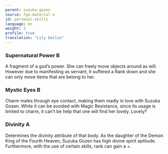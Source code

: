 ```yaml
---
parent: suzuka-gozen
source: fgo-material-v
id: personal-skills
language: en
weight: 2
profile: true
translation: "Lily Emilio"
---
```


### Supernatural Power B

A fragment of a god’s power. She can freely move objects around as will. However due to manifesting as servant, it suffered a Rank down and she can only move items that are belong to her.

### Mystic Eyes B

Charm males through eye contact, making them madly in love with Suzuka Gozen. While it can be avoided with Magic Resistance, since its usage is limited to charm, it can’t be help that one will find her lovely. Lovely?

### Divinity A

Determines the divinity attribute of that body. As the daughter of the Demon King of the Fourth Heaven, Suzuka Gozen has high divine spirit aptitude. Furthermore, with the use of certain skills, rank can gain a +.

